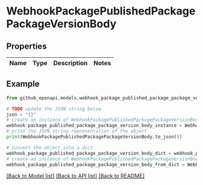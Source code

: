 # WebhookPackagePublishedPackagePackageVersionBody


## Properties

Name | Type | Description | Notes
------------ | ------------- | ------------- | -------------

## Example

```python
from github_openapi.models.webhook_package_published_package_package_version_body import WebhookPackagePublishedPackagePackageVersionBody

# TODO update the JSON string below
json = "{}"
# create an instance of WebhookPackagePublishedPackagePackageVersionBody from a JSON string
webhook_package_published_package_package_version_body_instance = WebhookPackagePublishedPackagePackageVersionBody.from_json(json)
# print the JSON string representation of the object
print(WebhookPackagePublishedPackagePackageVersionBody.to_json())

# convert the object into a dict
webhook_package_published_package_package_version_body_dict = webhook_package_published_package_package_version_body_instance.to_dict()
# create an instance of WebhookPackagePublishedPackagePackageVersionBody from a dict
webhook_package_published_package_package_version_body_from_dict = WebhookPackagePublishedPackagePackageVersionBody.from_dict(webhook_package_published_package_package_version_body_dict)
```
[[Back to Model list]](../README.md#documentation-for-models) [[Back to API list]](../README.md#documentation-for-api-endpoints) [[Back to README]](../README.md)


